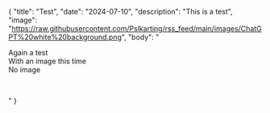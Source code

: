 {
  "title": "Test",
  "date": "2024-07-10",
  "description": "This is a test",
  "image": "https://raw.githubusercontent.com/Pslkarting/rss_feed/main/images/ChatGPT%20white%20background.png",
  "body": "<p>Again a test<br>With an image this time<br>No image</p><p>&nbsp;</p>"
}